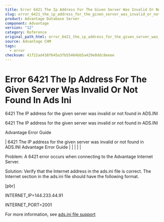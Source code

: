 ```yaml
---
title: Error 6421 The Ip Address For The Given Server Was Invalid Or Not Found In Ads Ini
slug: error_6421_the_ip_address_for_the_given_server_was_invalid_or_not_found_in_ads_ini
product: Advantage Database Server
component: Advantage
version: "12"
category: Reference
original_path_html: error_6421_the_ip_address_for_the_given_server_was_invalid_or_not_found_in_ads_ini.htm
source: Advantage CHM
tags:
  - error
checksum: 41f22ad438f645a3fb55464bb5a429e0ddc8eeee
---
```


# Error 6421 The Ip Address For The Given Server Was Invalid Or Not Found In Ads Ini

6421 The IP address for the given server was invalid or not found in ADS.INI

6421 The IP address for the given server was invalid or not found in ADS.INI

Advantage Error Guide

| 6421 The IP address for the given server was invalid or not found in ADS.INI  Advantage Error Guide |  |  |  |  |

Problem: A 6421 error occurs when connecting to the Advantage Internet Server.

Solution: Verify that the Internet address in the ads.ini file is correct. The Internet section in the ads.ini file should have the following format.

[pbr]

INTERNET\_IP=144.233.44.91

INTERNET\_PORT=2001

For more information, see [ads.ini file support](master_ads_ini_file_support.md)
